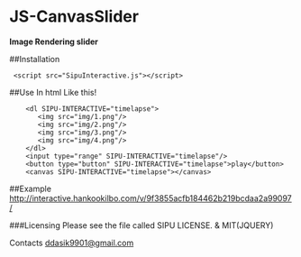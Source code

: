 # JS-CanvasSlider
**Image Rendering slider**

##Installation
```
 <script src="SipuInteractive.js"></script>
```
##Use
In html Like this!
```
    <dl SIPU-INTERACTIVE="timelapse">
       <img src="img/1.png"/>
       <img src="img/2.png"/>
       <img src="img/3.png"/>
       <img src="img/4.png"/>
    </dl>
    <input type="range" SIPU-INTERACTIVE="timelapse"/>
    <button type="button" SIPU-INTERACTIVE="timelapse">play</button>
    <canvas SIPU-INTERACTIVE="timelapse"></canvas>
```
##Example
http://interactive.hankookilbo.com/v/9f3855acfb184462b219bcdaa2a99097/

###Licensing
Please see the file called SIPU LICENSE. & MIT(JQUERY)

Contacts
ddasik9901@gmail.com
